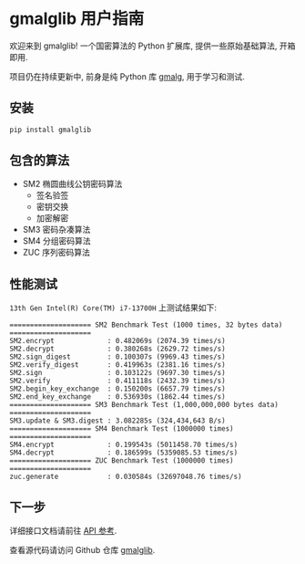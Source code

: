 # gmalglib 用户指南

欢迎来到 gmalglib! 一个国密算法的 Python 扩展库, 提供一些原始基础算法, 开箱即用.

项目仍在持续更新中, 前身是纯 Python 库 [gmalg](https://gmalg.readthedocs.io/), 用于学习和测试.

## 安装

```bash
pip install gmalglib
```

## 包含的算法

- SM2 椭圆曲线公钥密码算法
    - 签名验签
    - 密钥交换
    - 加密解密
- SM3 密码杂凑算法
- SM4 分组密码算法
- ZUC 序列密码算法

## 性能测试

`13th Gen Intel(R) Core(TM) i7-13700H` 上测试结果如下:

```plain
==================== SM2 Benchmark Test (1000 times, 32 bytes data) ====================
SM2.encrypt             : 0.482069s (2074.39 times/s)
SM2.decrypt             : 0.380268s (2629.72 times/s)
SM2.sign_digest         : 0.100307s (9969.43 times/s)
SM2.verify_digest       : 0.419963s (2381.16 times/s)
SM2.sign                : 0.103122s (9697.30 times/s)
SM2.verify              : 0.411118s (2432.39 times/s)
SM2.begin_key_exchange  : 0.150200s (6657.79 times/s)
SM2.end_key_exchange    : 0.536930s (1862.44 times/s)
==================== SM3 Benchmark Test (1,000,000,000 bytes data) ====================
SM3.update & SM3.digest : 3.082285s (324,434,643 B/s)
==================== SM4 Benchmark Test (1000000 times) ====================
SM4.encrypt             : 0.199543s (5011458.70 times/s)
SM4.decrypt             : 0.186599s (5359085.53 times/s)
==================== ZUC Benchmark Test (1000000 times) ====================
zuc.generate            : 0.030584s (32697048.76 times/s)
```

## 下一步

详细接口文档请前往 [API 参考](./api.md).

查看源代码请访问 Github 仓库 [gmalglib](https://github.com/ww-rm/gmalglib).
